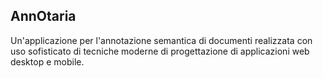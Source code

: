 AnnOtaria
---


Un'applicazione per l'annotazione semantica di documenti realizzata con uso sofisticato di tecniche moderne di progettazione di applicazioni web desktop e mobile.
